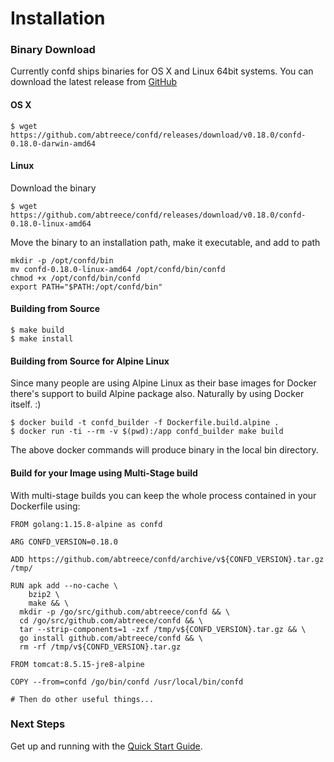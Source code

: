 # Installation

### Binary Download

Currently confd ships binaries for OS X and Linux 64bit systems. You can download the latest release from [GitHub](https://github.com/abtreece/confd/releases)

#### OS X

```
$ wget https://github.com/abtreece/confd/releases/download/v0.18.0/confd-0.18.0-darwin-amd64
```

#### Linux

Download the binary
```
$ wget https://github.com/abtreece/confd/releases/download/v0.18.0/confd-0.18.0-linux-amd64
```
Move the binary to an installation path, make it executable, and add to path
```
mkdir -p /opt/confd/bin
mv confd-0.18.0-linux-amd64 /opt/confd/bin/confd
chmod +x /opt/confd/bin/confd
export PATH="$PATH:/opt/confd/bin"
```

#### Building from Source

```
$ make build
$ make install
```

#### Building from Source for Alpine Linux

Since many people are using Alpine Linux as their base images for Docker there's support to build Alpine package also. Naturally by using Docker itself. :)

```
$ docker build -t confd_builder -f Dockerfile.build.alpine .
$ docker run -ti --rm -v $(pwd):/app confd_builder make build
```
The above docker commands will produce binary in the local bin directory.

#### Build for your Image using Multi-Stage build

With multi-stage builds you can keep the whole process contained in your Dockerfile using:

```
FROM golang:1.15.8-alpine as confd

ARG CONFD_VERSION=0.18.0

ADD https://github.com/abtreece/confd/archive/v${CONFD_VERSION}.tar.gz /tmp/

RUN apk add --no-cache \
    bzip2 \
    make && \
  mkdir -p /go/src/github.com/abtreece/confd && \
  cd /go/src/github.com/abtreece/confd && \
  tar --strip-components=1 -zxf /tmp/v${CONFD_VERSION}.tar.gz && \
  go install github.com/abtreece/confd && \
  rm -rf /tmp/v${CONFD_VERSION}.tar.gz

FROM tomcat:8.5.15-jre8-alpine

COPY --from=confd /go/bin/confd /usr/local/bin/confd

# Then do other useful things...
```

### Next Steps

Get up and running with the [Quick Start Guide](quick-start-guide.md).
